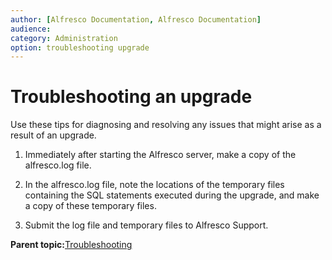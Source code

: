 ```yaml
---
author: [Alfresco Documentation, Alfresco Documentation]
audience: 
category: Administration
option: troubleshooting upgrade
---
```


# Troubleshooting an upgrade

Use these tips for diagnosing and resolving any issues that might arise as a result of an upgrade.

1.  Immediately after starting the Alfresco server, make a copy of the alfresco.log file.

2.  In the alfresco.log file, note the locations of the temporary files containing the SQL statements executed during the upgrade, and make a copy of these temporary files.

3.  Submit the log file and temporary files to Alfresco Support.


**Parent topic:**[Troubleshooting](../concepts/ch-troubleshoot.md)


